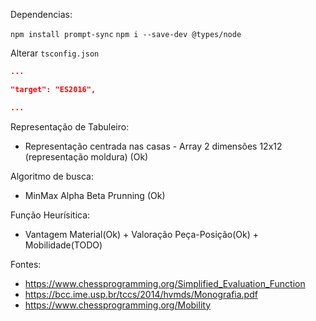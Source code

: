 Dependencias:

```npm install prompt-sync```
```npm i --save-dev @types/node ```

Alterar ```tsconfig.json``` 

```json
...

"target": "ES2016", 

...
```


Representação de Tabuleiro: 
- Representação centrada nas casas - Array 2 dimensões 12x12 (representação moldura) (Ok)

Algoritmo de busca: 
- MinMax Alpha Beta Prunning (Ok)

Função Heurísitica:
- Vantagem Material(Ok) + Valoração Peça-Posição(Ok) + Mobilidade(TODO)

Fontes:

- https://www.chessprogramming.org/Simplified_Evaluation_Function
- https://bcc.ime.usp.br/tccs/2014/hvmds/Monografia.pdf
- https://www.chessprogramming.org/Mobility